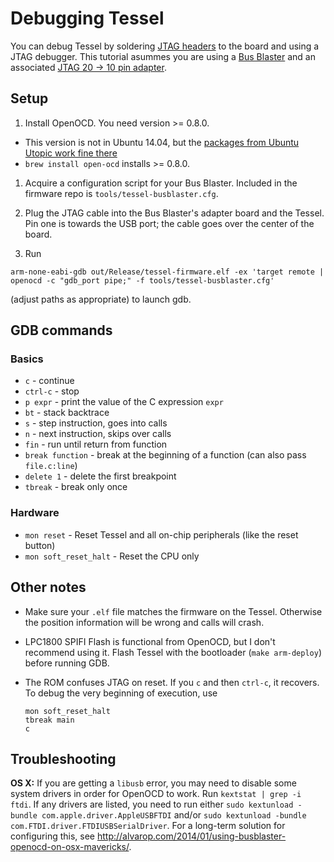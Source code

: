 # Debugging Tessel

You can debug Tessel by soldering [JTAG headers](https://s3.amazonaws.com/technicalmachine-assets/doc+pictures/hardware_design_docs/TM-00-04-ports.png) to the board and using a JTAG debugger. This tutorial asummes you are using a [Bus Blaster](http://www.seeedstudio.com/depot/Bus-Blaster-v3-p-1415.html) and an associated [JTAG 20 -> 10 pin adapter](http://www.digikey.com/product-detail/en/ARM-JTAG-20-10/1188-1016-ND/3471401).

## Setup
1. Install OpenOCD. You need version >= 0.8.0.
  * This version is not in Ubuntu 14.04, but the [packages from Ubuntu Utopic work fine there](https://launchpad.net/ubuntu/+source/openocd)
  * `brew install open-ocd` installs >= 0.8.0.

1. Acquire a configuration script for your Bus Blaster. Included in the firmware repo is `tools/tessel-busblaster.cfg`.

1. Plug the JTAG cable into the Bus Blaster's adapter board and the Tessel. Pin one is towards the USB port; the cable goes over the center of the board.

1. Run

  ```
  arm-none-eabi-gdb out/Release/tessel-firmware.elf -ex 'target remote | openocd -c "gdb_port pipe;" -f tools/tessel-busblaster.cfg'
  ```
  (adjust paths as appropriate) to launch gdb.

## GDB commands

### Basics
  * `c` - continue
  * `ctrl-c` - stop
  * `p expr` - print the value of the C expression `expr`
  * `bt` - stack backtrace
  * `s` - step instruction, goes into calls
  * `n` - next instruction, skips over calls
  * `fin` - run until return from function
  * `break function` - break at the beginning of a function (can also pass `file.c:line`)
  * `delete 1` - delete the first breakpoint
  * `tbreak` - break only once

### Hardware
  * `mon reset` - Reset Tessel and all on-chip peripherals (like the reset button)
  * `mon soft_reset_halt` - Reset the CPU only

## Other notes

* Make sure your `.elf` file matches the firmware on the Tessel. Otherwise the position information will be wrong and calls will crash.
* LPC1800 SPIFI Flash is functional from OpenOCD, but I don't recommend using it. Flash Tessel with the bootloader (`make arm-deploy`) before running GDB.
* The ROM confuses JTAG on reset. If you `c` and then `ctrl-c`, it recovers. To debug the very beginning of execution, use

  ```
  mon soft_reset_halt
  tbreak main
  c
  ```

## Troubleshooting

**OS X:** If you are getting a `libusb` error, you may need to disable some system drivers in order for OpenOCD to work. Run `kextstat | grep -i ftdi`. If any drivers are listed, you need to run either `sudo kextunload -bundle com.apple.driver.AppleUSBFTDI` and/or `sudo kextunload -bundle com.FTDI.driver.FTDIUSBSerialDriver`. For a long-term solution for configuring this, see <http://alvarop.com/2014/01/using-busblaster-openocd-on-osx-mavericks/>.
